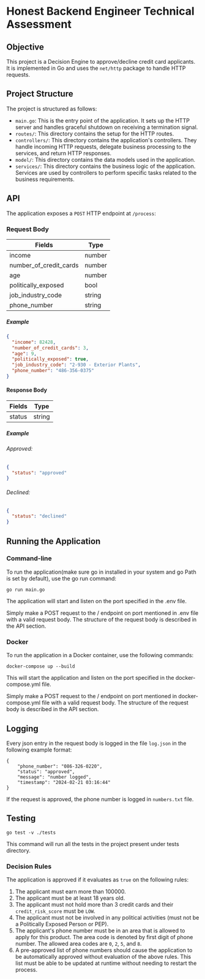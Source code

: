 # Honest Backend Engineer Technical Assessment

## Objective

This project is a Decision Engine to approve/decline credit card applicants. It is implemented in Go and uses the `net/http` package to handle HTTP requests.

## Project Structure

The project is structured as follows:

- `main.go`: This is the entry point of the application. It sets up the HTTP server and handles graceful shutdown on receiving a termination signal.
- `routes/`: This directory contains the setup for the HTTP routes.
- `controllers/`: This directory contains the application's controllers. They handle incoming HTTP requests, delegate business processing to the services, and return HTTP responses.
- `model/`: This directory contains the data models used in the application.
- `services/`: This directory contains the business logic of the application. Services are used by controllers to perform specific tasks related to the business requirements.

## API

The application exposes a `POST` HTTP endpoint at `/process`:

### Request Body

| Fields                   | Type        |
| -----------              | ----------- |
| income                   | number      |
| number_of_credit_cards   | number      |
| age                      | number      |
| politically_exposed      | bool        |
| job_industry_code        | string      |
| phone_number             | string      |

##### Example

```json
{
  "income": 82428,
  "number_of_credit_cards": 3,
  "age": 9,
  "politically_exposed": true,
  "job_industry_code": "2-930 - Exterior Plants",
  "phone_number": "486-356-0375"
}
```

#### Response Body

| Fields                   | Type        |
| -----------              | ----------- |
| status                   | string      |

##### Example

###### Approved:

```json
{
  "status": "approved"
}
```

###### Declined:

```json
{
  "status": "declined"
}
```

## Running the Application

### Command-line
To run the application(make sure go in installed in your system and go Path is set by default), use the go run command:
```
go run main.go
```
The application will start and listen on the port specified in the .env file.

Simply make a POST request to the / endpoint on port mentioned in .env file with a valid request body. The structure of the request body is described in the API section.

### Docker

To run the application in a Docker container, use the following commands:
```
docker-compose up --build
```
This will start the application and listen on the port specified in the docker-compose.yml file. 

Simply make a POST request to the / endpoint on port mentioned in docker-compose.yml file with a valid request body. The structure of the request body is described in the API section.

## Logging

Every json entry in the request body is logged in the file `log.json` in the following example format:
```
{
    "phone_number": "086-326-0220",
    "status": "approved",
    "message": "number logged",
    "timestamp": "2024-02-21 03:16:44"
}
```
If the request is approved, the phone number is logged in `numbers.txt` file.

## Testing

```
go test -v ./tests
  ```
This command will run all the tests in the project present under tests directory.


### Decision Rules

The application is approved if it evaluates as `true` on the following rules:

1. The applicant must earn more than 100000.
1. The applicant must be at least 18 years old.
1. The applicant must not hold more than 3 credit cards and their `credit_risk_score` must be `LOW`.
1. The applicant must not be involved in any political activities (must not be a Politically Exposed Person or PEP).
1. The applicant's phone number must be in an area that is allowed to apply for this product. The area code is denoted by first digit of phone number. The allowed area codes are `0`, `2`, `5`, and `8`.
1. A pre-approved list of phone numbers should cause the application to be automatically approved without evaluation of the above rules. This list must be able to be updated at runtime without needing to restart the process.